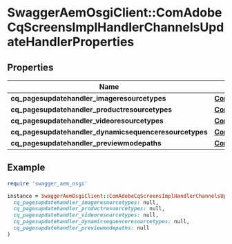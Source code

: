 # SwaggerAemOsgiClient::ComAdobeCqScreensImplHandlerChannelsUpdateHandlerProperties

## Properties

| Name | Type | Description | Notes |
| ---- | ---- | ----------- | ----- |
| **cq_pagesupdatehandler_imageresourcetypes** | [**ConfigNodePropertyArray**](ConfigNodePropertyArray.md) |  | [optional] |
| **cq_pagesupdatehandler_productresourcetypes** | [**ConfigNodePropertyArray**](ConfigNodePropertyArray.md) |  | [optional] |
| **cq_pagesupdatehandler_videoresourcetypes** | [**ConfigNodePropertyArray**](ConfigNodePropertyArray.md) |  | [optional] |
| **cq_pagesupdatehandler_dynamicsequenceresourcetypes** | [**ConfigNodePropertyArray**](ConfigNodePropertyArray.md) |  | [optional] |
| **cq_pagesupdatehandler_previewmodepaths** | [**ConfigNodePropertyArray**](ConfigNodePropertyArray.md) |  | [optional] |

## Example

```ruby
require 'swagger_aem_osgi'

instance = SwaggerAemOsgiClient::ComAdobeCqScreensImplHandlerChannelsUpdateHandlerProperties.new(
  cq_pagesupdatehandler_imageresourcetypes: null,
  cq_pagesupdatehandler_productresourcetypes: null,
  cq_pagesupdatehandler_videoresourcetypes: null,
  cq_pagesupdatehandler_dynamicsequenceresourcetypes: null,
  cq_pagesupdatehandler_previewmodepaths: null
)
```

